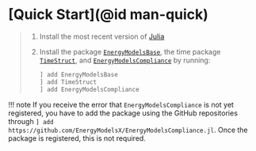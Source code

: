 # [Quick Start](@id man-quick)

> 1. Install the most recent version of [Julia](https://julialang.org/downloads/)
> 2. Install the package [`EnergyModelsBase`](https://energymodelsx.github.io/EnergyModelsBase.jl/), the time package [`TimeStruct`](https://sintefore.github.io/TimeStruct.jl/), and [`EnergyModelsCompliance`](https://energymodelsx.github.io/EnergyModelsCompliance.jl/) by running:
>
>    ```julia
>    ] add EnergyModelsBase
>    ] add TimeStruct
>    ] add EnergyModelsCompliance
>    ```

!!! note
    If you receive the error that `EnergyModelsCompliance` is not yet registered, you have to add the package using the GitHub repositories through `] add https://github.com/EnergyModelsX/EnergyModelsCompliance.jl`.
    Once the package is registered, this is not required.
